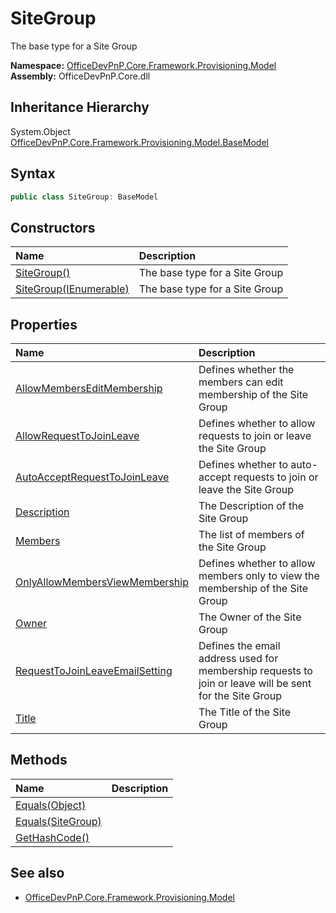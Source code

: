 # SiteGroup
The base type for a Site Group  

**Namespace:** [OfficeDevPnP.Core.Framework.Provisioning.Model](OfficeDevPnP.Core.Framework.Provisioning.Model.md)  
**Assembly:** OfficeDevPnP.Core.dll  
## Inheritance Hierarchy
System.Object  
    [OfficeDevPnP.Core.Framework.Provisioning.Model.BaseModel](OfficeDevPnP.Core.Framework.Provisioning.Model.BaseModel.md)
## Syntax
```C#
public class SiteGroup: BaseModel
```
## Constructors
|**Name**|**Description**|
|:-----|:-----|
| [SiteGroup()](OfficeDevPnP.Core.Framework.Provisioning.Model.SiteGroup.ctor1.md) |  The base type for a Site Group 
| [SiteGroup(IEnumerable<User>)](OfficeDevPnP.Core.Framework.Provisioning.Model.SiteGroup.ctor2.md) |  The base type for a Site Group 
## Properties
|**Name**|**Description**|
|:-----|:-----|
| [AllowMembersEditMembership](OfficeDevPnP.Core.Framework.Provisioning.Model.SiteGroup.AllowMembersEditMembership.md) | Defines whether the members can edit membership of the Site Group
| [AllowRequestToJoinLeave](OfficeDevPnP.Core.Framework.Provisioning.Model.SiteGroup.AllowRequestToJoinLeave.md) | Defines whether to allow requests to join or leave the Site Group
| [AutoAcceptRequestToJoinLeave](OfficeDevPnP.Core.Framework.Provisioning.Model.SiteGroup.AutoAcceptRequestToJoinLeave.md) | Defines whether to auto-accept requests to join or leave the Site Group
| [Description](OfficeDevPnP.Core.Framework.Provisioning.Model.SiteGroup.Description.md) | The Description of the Site Group
| [Members](OfficeDevPnP.Core.Framework.Provisioning.Model.SiteGroup.Members.md) | The list of members of the Site Group
| [OnlyAllowMembersViewMembership](OfficeDevPnP.Core.Framework.Provisioning.Model.SiteGroup.OnlyAllowMembersViewMembership.md) | Defines whether to allow members only to view the membership of the Site Group
| [Owner](OfficeDevPnP.Core.Framework.Provisioning.Model.SiteGroup.Owner.md) | The Owner of the Site Group
| [RequestToJoinLeaveEmailSetting](OfficeDevPnP.Core.Framework.Provisioning.Model.SiteGroup.RequestToJoinLeaveEmailSetting.md) | Defines the email address used for membership requests to join or leave will be sent for the Site Group
| [Title](OfficeDevPnP.Core.Framework.Provisioning.Model.SiteGroup.Title.md) | The Title of the Site Group
## Methods
|**Name**|**Description**|
|:-----|:-----|
| [Equals(Object)](OfficeDevPnP.Core.Framework.Provisioning.Model.SiteGroup.3520ddbb.md) | 
| [Equals(SiteGroup)](OfficeDevPnP.Core.Framework.Provisioning.Model.SiteGroup.3ae0cc70.md) | 
| [GetHashCode()](OfficeDevPnP.Core.Framework.Provisioning.Model.SiteGroup.1c6872bd.md) | 
## See also
- [OfficeDevPnP.Core.Framework.Provisioning.Model](OfficeDevPnP.Core.Framework.Provisioning.Model.md)
